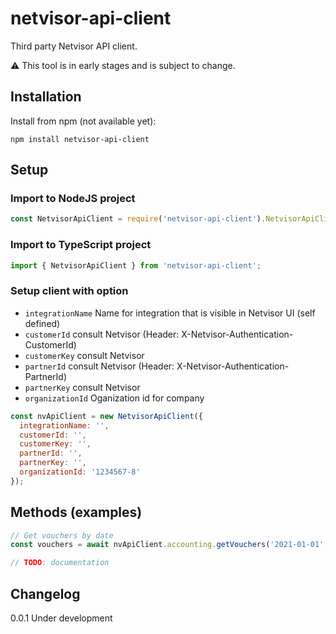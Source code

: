 # netvisor-api-client
Third party Netvisor API client.

:warning: This tool is in early stages and is subject to change. 

## Installation

Install from npm (not available yet):

```
npm install netvisor-api-client
```

## Setup

### Import to NodeJS project

```javascript
const NetvisorApiClient = require('netvisor-api-client').NetvisorApiClient;
```

### Import to TypeScript project

```javascript
import { NetvisorApiClient } from 'netvisor-api-client';
```

### Setup client with option

* `integrationName` Name for integration that is visible in Netvisor UI (self defined)
* `customerId` consult Netvisor (Header: X-Netvisor-Authentication-CustomerId)
* `customerKey` consult Netvisor
* `partnerId` consult Netvisor (Header: X-Netvisor-Authentication-PartnerId)
* `partnerKey` consult Netvisor
* `organizationId` Oganization id for company

```javascript
const nvApiClient = new NetvisorApiClient({
  integrationName: '',
  customerId: '',
  customerKey: '',
  partnerId: '',
  partnerKey: '',
  organizationId: '1234567-8'
});

```

## Methods (examples)

```javascript
// Get vouchers by date
const vouchers = await nvApiClient.accounting.getVouchers('2021-01-01', '2021-01-31');

// TODO: documentation
```

## Changelog

0.0.1 Under development